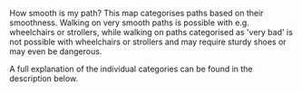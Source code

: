 How smooth is my path?
This map categorises paths based on their smoothness. Walking on very smooth paths is possible with e.g. wheelchairs or strollers, while walking on paths categorised as 'very bad' is not possible with wheelchairs or strollers and may require sturdy shoes or may even be dangerous.

A full explanation of the individual categories can be found in the description below.